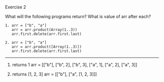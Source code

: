 Exercise 2

What will the following programs return? What is value of arr after each?
```
1. arr = ["b", "a"]
   arr = arr.product(Array(1..3))
   arr.first.delete(arr.first.last)

2. arr = ["b", "a"]
   arr = arr.product([Array(1..3)])
   arr.first.delete(arr.first.last)
```

___

1.  returns 1
    arr = [["b"], ["b", 2], ["b", 3], ["a", 1], ["a", 2], ["a", 3]]

2.  returns [1, 2, 3]
    arr = [["b"], ["a", [1, 2, 3]]]